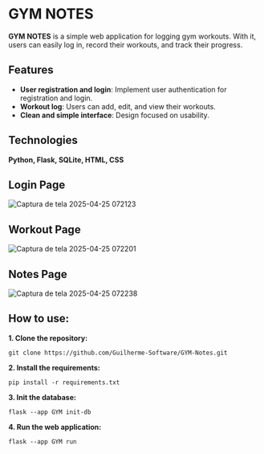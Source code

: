 # GYM NOTES

**GYM NOTES** is a simple web application for logging gym workouts. With it, users can easily log in, record their workouts, and track their progress.

## Features

- **User registration and login**: Implement user authentication for registration and login.
- **Workout log**: Users can add, edit, and view their workouts. 
- **Clean and simple interface**: Design focused on usability.

## Technologies

**Python, Flask, SQLite, HTML, CSS**

## Login Page

![Captura de tela 2025-04-25 072123](https://github.com/user-attachments/assets/4f7970ba-3300-45b3-b95b-071f31877527)

## Workout Page

![Captura de tela 2025-04-25 072201](https://github.com/user-attachments/assets/7131677c-0295-4cd0-8cfb-7419ac79ff17)

## Notes Page

![Captura de tela 2025-04-25 072238](https://github.com/user-attachments/assets/6ab2fa93-3973-4cb3-862f-6cd7107d9325)

## How to use:

**1. Clone the repository:**
```
git clone https://github.com/Guilherme-Software/GYM-Notes.git
```

**2. Install the requirements:**
```
pip install -r requirements.txt
```

**3. Init the database:**
```
flask --app GYM init-db
```

**4. Run the web application:**
```
flask --app GYM run
```
